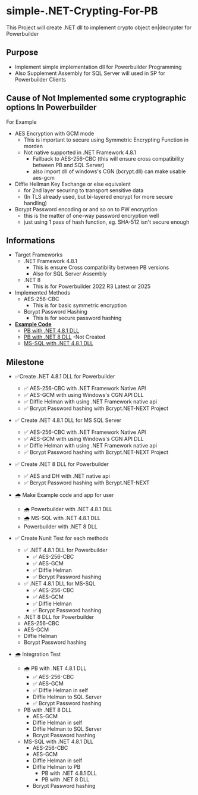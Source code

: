 # simple-.NET-Crypting-For-PB
This Project will create .NET dll to implement crypto object en|decrypter for Powerbuilder

## Purpose
- Implement simple implementation dll for Powerbuilder Programming
- Also Supplement Assembly for SQL Server will used in SP for Powerbuilder Clients

## Cause of Not Implemented some cryptographic options In Powerbuilder
For Example
- AES Encryption with GCM mode
  - This is important to secure using Symmetric Encrypting Function in morden
  - Not native supported in .NET Framework 4.8.1
    - Fallback to AES-256-CBC (this will ensure cross compatibility between PB and SQL Server)
    - also import dll of windows's CGN (bcrypt.dll) can make usable aes-gcm
- Diffie Hellman Key Exchange or else equivalent
  - for 2nd layer securing to transport sensitive data 
  - (In TLS already used, but bi-layered encrypt for more secure handling)
- Bcrypt Password encoding or and so on to PW encryption
  - this is the matter of one-way password encryption well
  - just using 1 pass of hash function, eg. SHA-512 isn't secure enough

## Informations
- Target Frameworks
  - .NET Framework 4.8.1
    - This is ensure Cross compatibility between PB versions
    - Also for SQL Server Assembly
  - .NET 8
    - This is for Powerbuilder 2022 R3 Latest or 2025
- Implemented Methods
  - AES-256-CBC
    - This is for basic symmetric encryption
  - Bcrypt Password Hashing
    - This is for secure password hashing
- **[Example Code](https://github.com/yuseok-kim-edushare/simple-.net-Crypting-For-PowerBuilder/tree/main/Examples)**
  - [PB with .NET 4.8.1 DLL](https://github.com/yuseok-kim-edushare/simple-.net-Crypting-For-PowerBuilder/tree/main/Examples/Powerbuilder-Net%204.8)
  - [PB with .NET 8 DLL](https://github.com/yuseok-kim-edushare/simple-.net-Crypting-For-PowerBuilder/tree/main/Examples/Powerbuilder-Net%208) -Not Created
  - [MS-SQL with .NET 4.8.1 DLL](https://github.com/yuseok-kim-edushare/simple-.net-Crypting-For-PowerBuilder/tree/main/Examples/MS-SQL-Net%204.8)

  
## Milestone
- ✅Create .NET 4.8.1 DLL for Powerbuilder
  - ✅ AES-256-CBC with .NET Framework Native API
  - ✅ AES-GCM with using Windows's CGN API DLL
  - ✅ Diffie Helman with using .NET Framework native api
  - ✅ Bcrypt Password hashing with Bcrypt.NET-NEXT Project
- ✅ Create .NET 4.8.1 DLL for MS SQL Server
  - ✅ AES-256-CBC with .NET Framework Native API
  - ✅ AES-GCM with using Windows's CGN API DLL
  - ✅ Diffie Helman with using .NET Framework native api
  - ✅ Bcrypt Password hashing with Bcrypt.NET-NEXT Project
- ✅ Create .NET 8 DLL for Powerbuilder
  - ✅ AES and DH with .NET native api
  - ✅ Bcrypt Password hashing with Bcrypt.NET-NEXT

- 🌧️ Make Example code and app for user
  - 🌧️ Powerbuilder with .NET 4.8.1 DLL
  - 🌧️ MS-SQL with .NET 4.8.1 DLL
  - Powerbuilder with .NET 8 DLL

- ✅ Create Nunit Test for each methods
  - ✅ .NET 4.8.1 DLL for Powerbuilder
    - ✅ AES-256-CBC
    - ✅ AES-GCM
    - ✅ Diffie Helman
    - ✅ Bcrypt Password hashing
  - ✅ .NET 4.8.1 DLL for MS-SQL
    - ✅ AES-256-CBC
    - ✅ AES-GCM
    - ✅ Diffie Helman
    - ✅ Bcrypt Password hashing
  -  .NET 8 DLL for Powerbuilder
    - AES-256-CBC
    - AES-GCM
    - Diffie Helman
    - Bcrypt Password hashing

- 🌧️ Integration Test
  - 🌧️ PB with .NET 4.8.1 DLL
    - ✅ AES-256-CBC
    - ✅ AES-GCM
    - ✅ Diffie Helman in self
    - Diffie Helman to SQL Server
    - ✅ Bcrypt Password hashing
  - PB with .NET 8 DLL
    - AES-GCM
    - Diffie Helman in self
    - Diffie Helman to SQL Server
    - Bcrypt Password hashing
  - MS-SQL with .NET 4.8.1 DLL
    - AES-256-CBC
    - AES-GCM
    - Diffie Helman in self
    - Diffie Helman to PB
      - PB with .NET 4.8.1 DLL
      - PB with .NET 8 DLL
    - Bcrypt Password hashing


